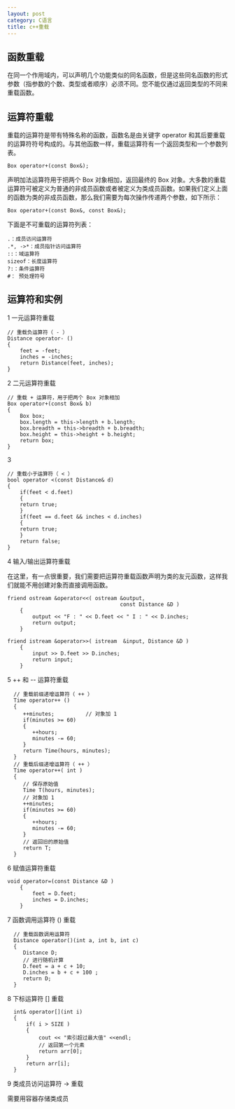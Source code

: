 ```yaml
---
layout: post
category: C语言
title: c++重载
---
```


## 函数重载
在同一个作用域内，可以声明几个功能类似的同名函数，但是这些同名函数的形式参数（指参数的个数、类型或者顺序）必须不同。您不能仅通过返回类型的不同来重载函数。

## 运算符重载
重载的运算符是带有特殊名称的函数，函数名是由关键字 operator 和其后要重载的运算符符号构成的。与其他函数一样，重载运算符有一个返回类型和一个参数列表。

    Box operator+(const Box&);

声明加法运算符用于把两个 Box 对象相加，返回最终的 Box 对象。大多数的重载运算符可被定义为普通的非成员函数或者被定义为类成员函数。如果我们定义上面的函数为类的非成员函数，那么我们需要为每次操作传递两个参数，如下所示：

    Box operator+(const Box&, const Box&);

下面是不可重载的运算符列表：

    .：成员访问运算符
    .*, ->*：成员指针访问运算符
    ::：域运算符
    sizeof：长度运算符
    ?:：条件运算符
    #： 预处理符号

## 运算符和实例

1	一元运算符重载

    // 重载负运算符（ - ）
    Distance operator- ()  
    {
        feet = -feet;
        inches = -inches;
        return Distance(feet, inches);
    }

2	二元运算符重载

    // 重载 + 运算符，用于把两个 Box 对象相加
    Box operator+(const Box& b)
    {
        Box box;
        box.length = this->length + b.length;
        box.breadth = this->breadth + b.breadth;
        box.height = this->height + b.height;
        return box;
    }

3	

    // 重载小于运算符（ < ）
    bool operator <(const Distance& d)
    {
        if(feet < d.feet)
        {
        return true;
        }
        if(feet == d.feet && inches < d.inches)
        {
        return true;
        }
        return false;
    }

4	输入/输出运算符重载

在这里，有一点很重要，我们需要把运算符重载函数声明为类的友元函数，这样我们就能不用创建对象而直接调用函数。

    friend ostream &operator<<( ostream &output, 
                                        const Distance &D )
        { 
            output << "F : " << D.feet << " I : " << D.inches;
            return output;            
        }

    friend istream &operator>>( istream  &input, Distance &D )
        { 
            input >> D.feet >> D.inches;
            return input;            
        }

5	++ 和 -- 运算符重载

      // 重载前缀递增运算符（ ++ ）
      Time operator++ ()  
      {
         ++minutes;          // 对象加 1
         if(minutes >= 60)  
         {
            ++hours;
            minutes -= 60;
         }
         return Time(hours, minutes);
      }
      // 重载后缀递增运算符（ ++ ）
      Time operator++( int )         
      {
         // 保存原始值
         Time T(hours, minutes);
         // 对象加 1
         ++minutes;                    
         if(minutes >= 60)
         {
            ++hours;
            minutes -= 60;
         }
         // 返回旧的原始值
         return T; 
      }

6	赋值运算符重载

    void operator=(const Distance &D )
        { 
            feet = D.feet;
            inches = D.inches;
        }

7	函数调用运算符 () 重载

      // 重载函数调用运算符
      Distance operator()(int a, int b, int c)
      {
         Distance D;
         // 进行随机计算
         D.feet = a + c + 10;
         D.inches = b + c + 100 ;
         return D;
      }

8	下标运算符 [] 重载

      int& operator[](int i)
      {
          if( i > SIZE )
          {
              cout << "索引超过最大值" <<endl; 
              // 返回第一个元素
              return arr[0];
          }
          return arr[i];
      }

9	类成员访问运算符 -> 重载

需要用容器存储类成员